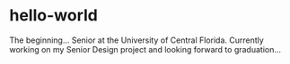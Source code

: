 # hello-world
The beginning...
Senior at the University of Central Florida.
Currently working on my Senior Design project and looking forward to graduation...
